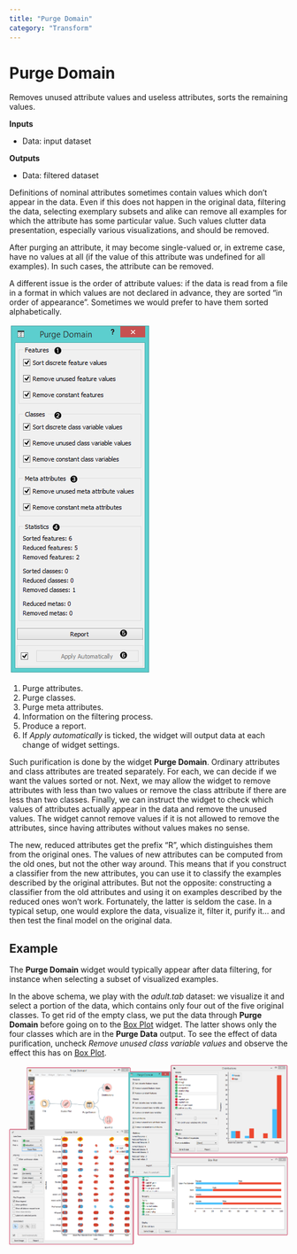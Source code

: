 ```yaml
---
title: "Purge Domain"
category: "Transform"
---
```

Purge Domain
============

Removes unused attribute values and useless attributes, sorts the remaining values.

**Inputs**

- Data: input dataset

**Outputs**

- Data: filtered dataset

Definitions of nominal attributes sometimes contain values which don’t appear in the data. Even if this does not happen in the original data, filtering the data, selecting exemplary subsets and alike can remove all examples for which the attribute has some particular value. Such values clutter data presentation, especially various visualizations, and should be removed.

After purging an attribute, it may become single-valued or, in extreme case, have no values at all (if the value of this attribute was undefined for all examples). In such cases, the attribute can be removed.

A different issue is the order of attribute values: if the data is read from a file in a format in which values are not declared in advance, they are sorted “in order of appearance”. Sometimes we would prefer to have them sorted alphabetically.

![](/widget-catalog/transform/images/PurgeDomain-stamped.png)

1. Purge attributes.
2. Purge classes.
3. Purge meta attributes.
4. Information on the filtering process.
5. Produce a report.
6. If *Apply automatically* is ticked, the widget will output data at
   each change of widget settings.

Such purification is done by the widget **Purge Domain**. Ordinary attributes and class attributes are treated separately. For each, we can decide if we want the values sorted or not. Next, we may allow the widget to remove attributes with less than two values or remove the class attribute if there are less than two classes. Finally, we can instruct the widget to check which values of attributes actually appear in the data and remove the unused values. The widget cannot remove values if it is not allowed to remove the attributes, since having attributes without values makes no sense.

The new, reduced attributes get the prefix “R”, which distinguishes them from the original ones. The values of new attributes can be computed from the old ones, but not the other way around. This means that if you construct a classifier from the new attributes, you can use it to classify the examples described by the original attributes. But not the opposite: constructing a classifier from the old attributes and using it on examples described by the reduced ones won’t work. Fortunately, the latter is seldom the case. In a typical setup, one would explore the data, visualize it, filter it, purify it… and then test the final model on the original data.

Example
-------

The **Purge Domain** widget would typically appear after data filtering, for instance when selecting a subset of visualized examples.

In the above schema, we play with the *adult.tab* dataset: we visualize it and select a portion of the data, which contains only four out of the five original classes. To get rid of the empty class, we put the data through **Purge Domain** before going on to the [Box Plot](/widget-catalog/transform/../visualize/boxplot) widget. The latter shows only the four classes which are in the **Purge Data** output. To see the effect of data purification, uncheck *Remove unused class variable values* and observe the effect this has on [Box Plot](/widget-catalog/transform/../visualize/boxplot).

![](/widget-catalog/transform/images/PurgeDomain-example.png)
